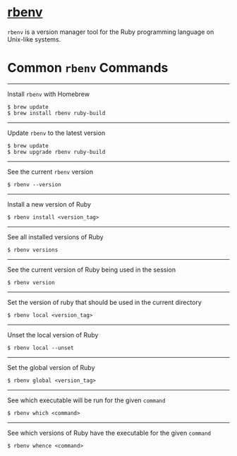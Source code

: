 # [rbenv](https://github.com/rbenv/rbenv)

`rbenv` is a version manager tool for the Ruby programming language on Unix-like systems.

# Common `rbenv` Commands

----

Install `rbenv` with Homebrew

```
$ brew update
$ brew install rbenv ruby-build
```

----

Update `rbenv` to the latest version

```
$ brew update
$ brew upgrade rbenv ruby-build
```

----

See the current `rbenv` version

```
$ rbenv --version
```

----

Install a new version of Ruby

```
$ rbenv install <version_tag>
```

----

See all installed versions of Ruby

```
$ rbenv versions
```

----

See the current version of Ruby being used in the session

```
$ rbenv version
```

----

Set the version of ruby that should be used in the current directory

```
$ rbenv local <version_tag>
```

----

Unset the local version of Ruby

```
$ rbenv local --unset
```

----

Set the global version of Ruby

```
$ rbenv global <version_tag>
```

----

See which executable will be run for the given `command`

```
$ rbenv which <command>
```

----

See which versions of Ruby have the executable for the given `command`

```
$ rbenv whence <command>
```
